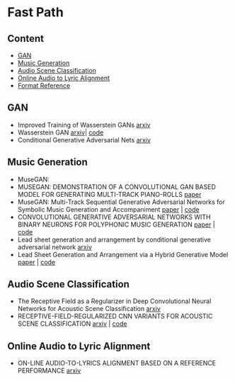 # Fast Path

## Content
- [GAN](#gan)
- [Music Generation](#music-generation)
- [Audio Scene Classification](#audio-scene-classification)
- [Online Audio to Lyric Alignment](#online-audio-to-lyric-alignment)
- [Format Reference](https://github.com/tigerneil/awesome-deep-rl/edit/master/README.md)

## GAN
* Improved Training of Wasserstein GANs [arxiv](https://arxiv.org/pdf/1704.00028.pdf)
* Wasserstein GAN [arxiv](https://arxiv.org/pdf/1701.07875.pdf)| [code](https://github.com/eriklindernoren/PyTorch-GAN/blob/master/implementations/wgan/wgan.py)
* Conditional Generative Adversarial Nets [arxiv](https://arxiv.org/pdf/1411.1784.pdf)
## Music Generation
* MuseGAN:
* MUSEGAN: DEMONSTRATION OF A CONVOLUTIONAL GAN BASED MODEL FOR GENERATING MULTI-TRACK PIANO-ROLLS [paper](https://salu133445.github.io/musegan/pdf/musegan-ismir2017-lbd-paper.pdf)
* MuseGAN: Multi-Track Sequential Generative Adversarial Networks for Symbolic Music Generation and Accompaniment [paper](https://salu133445.github.io/musegan/pdf/musegan-aaai2018-paper.pdf) | [code](https://github.com/salu133445/musegan)
* CONVOLUTIONAL GENERATIVE ADVERSARIAL NETWORKS WITH BINARY NEURONS FOR POLYPHONIC MUSIC GENERATION [paper](https://salu133445.github.io/bmusegan/pdf/bmusegan-ismir2018-paper.pdf) | [code](https://github.com/salu133445/bmusegan)
* Lead sheet generation and arrangement by conditional generative adversarial network [arxiv](https://arxiv.org/pdf/1807.11161.pdf)
* Lead Sheet Generation and Arrangement via a Hybrid Generative Model [paper](https://liuhaumin.github.io/LeadsheetArrangement/pdf/ismir2018leadsheetarrangement.pdf) | [code](https://github.com/liuhaumin/LeadsheetArrangement)

## Audio Scene Classification

* The Receptive Field as a Regularizer in Deep Convolutional Neural Networks for Acoustic Scene Classification [arxiv](https://arxiv.org/pdf/1907.01803.pdf)
* RECEPTIVE-FIELD-REGULARIZED CNN VARIANTS FOR ACOUSTIC SCENE CLASSIFICATION [arxiv](https://arxiv.org/pdf/1909.02859.pdf) | [code](https://github.com/kkoutini/cpjku_dcase20)

## Online Audio to Lyric Alignment
* ON-LINE AUDIO-TO-LYRICS ALIGNMENT BASED ON A REFERENCE PERFORMANCE [arxiv](https://arxiv.org/pdf/2107.14496.pdf)



